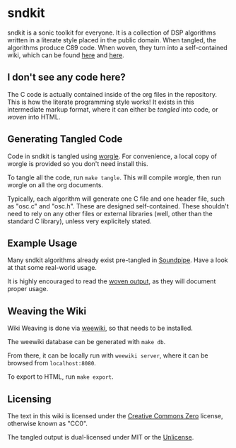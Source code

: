 # sndkit

sndkit is a sonic toolkit for everyone. It is a collection
of DSP algorithms written in a literate style placed in the
public domain. When tangled, the algorithms produce C89
code. When woven, they turn into a self-contained wiki,
which can be found [here](https://pbat.ch/sndkit) and
[here](paulbatchelor.github.io/sndkit).

## I don't see any code here?

The C code is actually contained inside of the org files in
the repository. This is how the literate programming style
works! It exists in this intermediate markup format, where
it can either be *tangled* into code, or *woven* into HTML.

## Generating Tangled Code

Code in sndkit is tangled using [worgle](https://pbat.ch/worgle).
For convenience, a local copy of worgle is provided so you
don't need install this.

To tangle all the code, run `make tangle`. This will compile
worgle, then run worgle on all the org documents.

Typically, each algorithm will generate one C file and one
header file, such as "osc.c" and "osc.h". These are designed
self-contained. These shouldn't need to rely on any other
files or external libraries (well, other than the standard
C library), unless very explicitely stated.

## Example Usage

Many sndkit algorithms already exist pre-tangled in
[Soundpipe](https://pbat.ch/proj/soundpipe.html). Have a
look at that some real-world usage.

It is highly encouraged to read the
[woven output](https://pbat.ch/sndkit/algos), as they will
document proper usage.

## Weaving the Wiki

Wiki Weaving is done via [weewiki](https://pbat.ch/wiki/weewiki),
so that needs to be installed.

The weewiki database can be generated with `make db`.

From there, it can be locally run with `weewiki server`,
where it can be browsed from `localhost:8080`.

To export to HTML, run `make export`.

## Licensing

The text in this wiki is licensed under the
[Creative Commons Zero](https://creativecommons.org/share-your-work/public-domain/cc0/) license, otherwise
known as "CC0".

The tangled output is dual-licensed under MIT or
the [Unlicense](https://unlicense.org/).